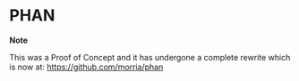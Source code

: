 # PHAN

**Note**

This was a Proof of Concept and it has undergone a complete rewrite
which is now at: https://github.com/morria/phan

